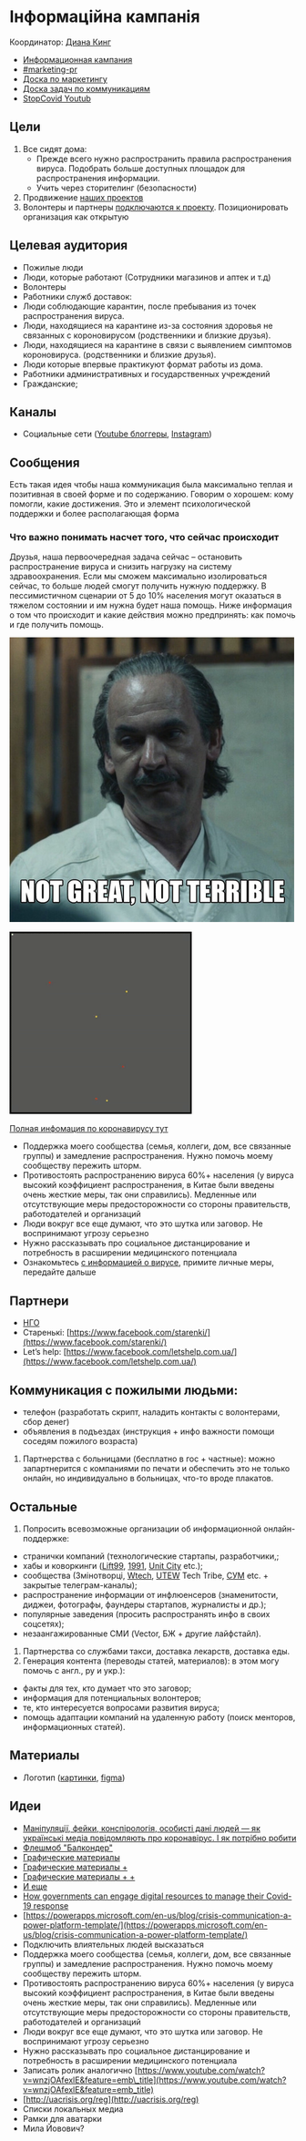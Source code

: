 # Інформаційна кампанія

Координатор: [Диана Кинг](https://t.me/dianatheking)

* [Информационная кампания](./)
* [\#marketing-pr](https://discord.gg/bK7e78)
* [Доска по маркетингу](https://trello.com/b/6DCyBJA1/marketing-pr)
* [Доска задач по коммуникациям](https://trello.com/b/xjcCv4vB/%D0%BA%D0%BE%D0%BC%D0%BC%D1%83%D0%BD%D0%B8%D0%BA%D0%B0%D1%86%D0%B8%D0%B8)
* [StopCovid Youtub](https://t.me/StopCovidYouTube)

## Цели

1. Все сидят дома: 
   * Прежде всего нужно распространить правила распространения вируса. Подобрать больше доступных площадок для распространения информации.
   * Учить через сторителинг \(безопасности\)
2. Продвижение [наших проектов](../../#proekti)
3. Волонтеры и партнеры [подключаются к проекту](../../organizaciya/informaciya-dlya-volonterov-onboarding.md). Позиционировать организация как открытую

## Целевая аудитория

* Пожилые люди
* Люди, которые работают \(Сотрудники магазинов и аптек и т.д\)
* Волонтеры 
* Работники служб доставок: 
* Люди соблюдающие карантин, после пребывания из точек распространения вируса.
* Люди, находящиеся на карантине из-за состояния здоровья не связанных с короновирусом \(родственники и близкие друзья\).
* Люди, находящиеся на карантине в связи с выявлением симптомов короновируса. \(родственники и близкие друзья\).
* Люди которые впервые практикуют формат работы из дома. 
* Работники административных и государственных учреждений 
* Гражданские; 

## Каналы

* Социальные сети \([Youtube блоггеры](https://docs.google.com/spreadsheets/d/1q-vI1a2ABqyIr9zwJseAI2I_mH9aUA_ksO7SYu1xu7k/edit?usp=sharing), [Instagram](https://docs.google.com/spreadsheets/d/1h6vMe4X3sE18q8ScF07AKZKjoZHVG_Q3jDYYro0Pa5o/edit?usp=gmail_thread)\)

## Сообщения

Есть такая идея чтобы наша коммуникация была максимально теплая и позитивная в своей форме и по содержанию. Говорим о хорошем: кому помогли, какие достижения. Это и элемент психологической поддержки и более располагающая форма

### Что важно понимать насчет того, что сейчас происходит

Друзья, наша первоочередная задача сейчас – остановить распространение вируса и снизить нагрузку на систему здравоохранения. Если мы сможем максимально изолироваться сейчас, то больше людей смогут получить нужную поддержку. В пессимистичном сценарии от 5 до 10% населения могут оказаться в тяжелом состоянии и им нужна будет наша помощь. Ниже информация о том что происходит и какие действия можно предпринять: как помочь и где получить помощь.

![](../../.gitbook/assets/image%20%286%29.png)

![&#x412;&#x438;&#x437;&#x443;&#x430;&#x43B;&#x438;&#x437;&#x430;&#x446;&#x438;&#x44F; &#x440;&#x430;&#x441;&#x43F;&#x440;&#x43E;&#x441;&#x442;&#x440;&#x430;&#x43D;&#x435;&#x43D;&#x438;&#x44F; &#x43F;&#x440;&#x438; &#x44D;&#x444;&#x444;&#x435;&#x43A;&#x442;&#x438;&#x432;&#x43D;&#x43E;&#x43C; &#x43A;&#x430;&#x440;&#x430;&#x43D;&#x442;&#x438;&#x43D;&#x435;. &#x41A;&#x430;&#x436;&#x434;&#x430;&#x44F; &#x442;&#x43E;&#x447;&#x43A;&#x430; &#x44D;&#x442;&#x43E; &#x447;&#x435;&#x43B;&#x43E;&#x432;&#x435;&#x43A;](../../.gitbook/assets/ezgif-6-4e39aa5a7d9a.gif)

[Полная инфомация по коронавирусу тут](../o-koronaviruse/)

* Поддержка моего сообщества \(семья, коллеги, дом, все связанные группы\) и замедление распространения. Нужно помочь моему  сообществу пережить шторм. 
* Противостоять распространению вируса 60%+ населения \(у вируса высокий коэффициент распространения, в Китае были введены очень жесткие меры, так они справились\). Медленные или отсутствующие меры предосторожности со стороны правительств, работодателей и организаций
* Люди вокруг все еще думают, что это шутка или заговор. Не воспринимают угрозу серьезно
* Нужно рассказывать про социальное дистанцирование и потребность в расширении медицинского потенциала 
* Ознакомьтесь [с информацией о вирусе](../o-koronaviruse/), примите личные меры, передайте дальше

## Партнери

* [НГО](../../ngo-obshestvennyi-sektor.md)
* Старенькі: [https://www.facebook.com/starenki/](https://www.facebook.com/starenki/)
* Let’s help: [https://www.facebook.com/letshelp.com.ua/](https://www.facebook.com/letshelp.com.ua/)

## Коммуникация с пожилыми людьми:

* телефон \(разработать скрипт, наладить контакты с волонтерами, сбор денег\)
* объявления в подъездах \(инструкция + инфо  важности помощи соседям пожилого возраста\)

1. Партнерства с больницами \(бесплатно в гос + частные\): можно запартнерится с компаниями по печати и обеспечить это не только онлайн, но индивидуально в больницах, что-то вроде плакатов.

## Остальные

1. Попросить всевозможные организации об информационной онлайн-поддержке:

* странички компаний \(технологические стартапы, разработчики,;
* хабы и коворкинги \([Lift99](https://www.facebook.com/LIFT99KyivHub/), [1991](https://www.facebook.com/1991vc/), [Unit City](https://www.facebook.com/unit.city/) etc.\);
* сообщества \(Змінотворці, [Wtech](https://www.facebook.com/wtechukraine/), [UTEW](https://www.facebook.com/groups/669683489867171/) Tech Tribe, [СУМ](https://www.facebook.com/sektamarketing/) etc. + закрытые телеграм-каналы\);
* распространение информации от инфлюенсеров \(знаменитости, диджеи, фотографы, фаундеры стартапов, журналисты и др.\);
* популярные заведения \(просить распространять инфо в своих соцсетях\);
* незаангажированные СМИ \(Vector, БЖ + другие лайфстайл\).

1. Партнерства со службами такси, доставка лекарств, доставка еды.
2. Генерация контента \(переводы статей, материалов\): в этом могу помочь с англ., ру и укр.\):

* факты для тех, кто думает что это заговор;
* информация для потенциальных волонтеров;
* те, кто интересуется вопросами развития вируса;
* помощь адаптации компаний на удаленную работу \(поиск менторов, информационных статей\).

## Материалы

* Логотип \([картинки](https://drive.google.com/drive/folders/1yTjYafpFWmkKw7lYOdkMLlyPgBxgsTm5), [figma](https://www.figma.com/file/dL4QqItFu65HFNRwvs80sP/Stop-Covid?node-id=0%3A1)\)

## Идеи

* [Маніпуляції, фейки, конспірологія, особисті дані людей — як українські медіа повідомляють про коронавірус. І як потрібно робити](https://texty.org.ua/articles/100492/manipulyaciyi-fejky-konspirolohiya-osobysti-dani-lyudej-yak-ukrayinski-media-povidomlyayut-pro-koronavirus-i-yak-potribno-robyty/?fbclid=IwAR1uiw284kptmSqLdgO7O5bbKVLsdNkMtAuZAwhf2cy0FIVTTO-GWFik65Q)
* [Флешмоб "Балкондер"](https://docs.google.com/document/d/1R6Pwt01xvFUNLfWxNZZ7Lw0VbKHVIIPzEpY_mBibJjg/edit)
* [Графические материалы](https://drive.google.com/drive/folders/1h4eb990LCqCKfIG7nJ_B-aqWx5A9UjFR)
* [Графические материалы +](https://www.dropbox.com/sh/6mdbl925k6lslko/AAC5CYbOUVEKlsOdarFM7_bQa?dl=0&fbclid=IwAR3t2KYKxUHqrhJukZ5rXB3MsWtJwgyDA78lG3r5ukwYxpgUi1hmsobnw8Y)
* [Графические материалы + +](https://cloud.phc.org.ua/index.php/s/6BrQDQbAZbzSQxt?path=/%D0%86%D0%BD%D1%84%D0%B5%D0%BA%D1%86%D1%96%D0%B9%D0%BD%D1%96%20%D0%B7%D0%B0%D1%85%D0%B2%D0%BE%D1%80%D1%8E%D0%B2%D0%B0%D0%BD%D0%BD%D1%8F/%D0%9A%D0%BE%D1%80%D0%BE%D0%BD%D0%B0%D0%B2%D1%96%D1%80%D1%83%D1%81%D0%BD%D0%B0%20%D1%96%D0%BD%D1%84%D0%B5%D0%BA%D1%86%D1%96%D1%8F%20COVID-19%20%28SARS-CoV-2,%202019-nCoV,%20%D0%BD%D0%BE%D0%B2%D0%B8%D0%B9%20%D0%BA%D0%BE%D1%80%D0%BE%D0%BD%D0%B0%D0%B2%D1%96%D1%80%D1%83%D1%81%202019%20%D1%80%D0%BE%D0%BA%D1%83%29&fbclid=IwAR1ez_W30ISdDBUSabtNqT_JcYZlDzpwa5bCaX_ewMx2Tyv0yswix6uAiWA)
* [И еще](https://drive.google.com/drive/folders/1_zhh97mtj2Y7I7238fQim0Uc4p1Kx_KN)
* [How governments can engage digital resources to manage their Covid-19 response](https://stateup.co/how-governments-can-engage-digital-resources-to-manage-their-covid-19-response/)
* [https://powerapps.microsoft.com/en-us/blog/crisis-communication-a-power-platform-template/](https://powerapps.microsoft.com/en-us/blog/crisis-communication-a-power-platform-template/)
* Подключить влиятельных людей высказаться
* Поддержка моего сообщества \(семья, коллеги, дом, все связанные группы\) и замедление распространения. Нужно помочь моему  сообществу пережить шторм. 
* Противостоять распространению вируса 60%+ населения \(у вируса высокий коэффициент распространения, в Китае были введены очень жесткие меры, так они справились\). Медленные или отсутствующие меры предосторожности со стороны правительств, работодателей и организаций
* Люди вокруг все еще думают, что это шутка или заговор. Не воспринимают угрозу серьезно
* Нужно рассказывать про социальное дистанцирование и потребность в расширении медицинского потенциала 
* Записать ролик аналогично [https://www.youtube.com/watch?v=wnzjOAfexlE&feature=emb\_title](https://www.youtube.com/watch?v=wnzjOAfexlE&feature=emb_title)
* [http://uacrisis.org/reg](http://uacrisis.org/reg)
* Списки локальных медиа
* Рамки для аватарки
* Мила Йовович?





